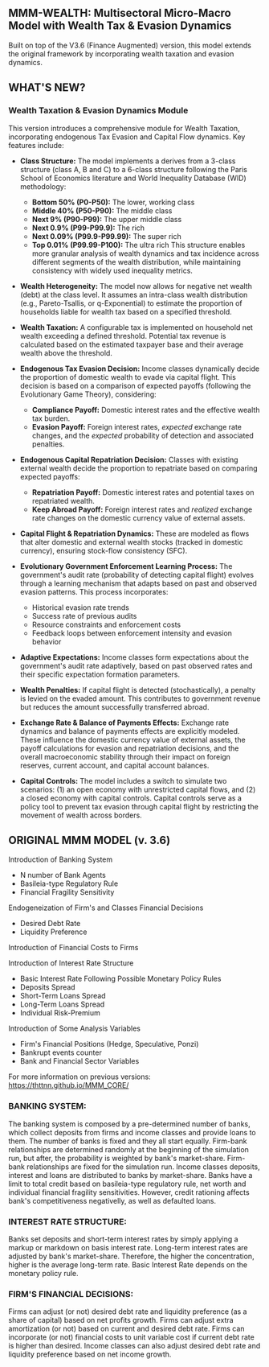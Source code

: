 ## **MMM-WEALTH: Multisectoral Micro-Macro Model with Wealth Tax & Evasion Dynamics**

Built on top of the V3.6 (Finance Augmented) version, this model extends the original framework by incorporating wealth taxation and evasion dynamics.

## WHAT'S NEW?
### Wealth Taxation & Evasion Dynamics Module

This version introduces a comprehensive module for Wealth Taxation, incorporating endogenous Tax Evasion and Capital Flow dynamics. Key features include:

*   **Class Structure:** The model implements a derives from a 3-class structure (class A, B and C) to a 6-class structure following the Paris School of Economics literature and World Inequality Database (WID) methodology:
    *   **Bottom 50% (P0-P50):** The lower, working class
    *   **Middle 40% (P50-P90):** The middle class
    *   **Next 9% (P90-P99):** The upper middle class
    *   **Next 0.9% (P99-P99.9):** The rich
    *   **Next 0.09% (P99.9-P99.99):** The super rich
    *   **Top 0.01% (P99.99-P100):** The ultra rich
This structure enables more granular analysis of wealth dynamics and tax incidence across different segments of the wealth distribution, while maintaining consistency with widely used inequality metrics.

*   **Wealth Heterogeneity:** The model now allows for negative net wealth (debt) at the class level. It assumes an intra-class wealth distribution (e.g., Pareto-Tsallis, or q-Exponential) to estimate the proportion of households liable for wealth tax based on a specified threshold.

*   **Wealth Taxation:** A configurable tax is implemented on household net wealth exceeding a defined threshold. Potential tax revenue is calculated based on the estimated taxpayer base and their average wealth above the threshold.

*   **Endogenous Tax Evasion Decision:** Income classes dynamically decide the proportion of domestic wealth to evade via capital flight. This decision is based on a comparison of expected payoffs (following the Evolutionary Game Theory), considering:
    *   **Compliance Payoff:** Domestic interest rates and the effective wealth tax burden.
    *   **Evasion Payoff:** Foreign interest rates, *expected* exchange rate changes, and the *expected* probability of detection and associated penalties.
    
*   **Endogenous Capital Repatriation Decision:** Classes with existing external wealth decide the proportion to repatriate based on comparing expected payoffs:
    *   **Repatriation Payoff:** Domestic interest rates and potential taxes on repatriated wealth.
    *   **Keep Abroad Payoff:** Foreign interest rates and *realized* exchange rate changes on the domestic currency value of external assets.

*   **Capital Flight & Repatriation Dynamics:** These are modeled as flows that alter domestic and external wealth stocks (tracked in domestic currency), ensuring stock-flow consistency (SFC).

*   **Evolutionary Government Enforcement Learning Process:** The government's audit rate (probability of detecting capital flight) evolves through a learning mechanism that adapts based on past and observed evasion patterns. This process incorporates:
    * Historical evasion rate trends
    * Success rate of previous audits
    * Resource constraints and enforcement costs
    * Feedback loops between enforcement intensity and evasion behavior

*   **Adaptive Expectations:** Income classes form expectations about the government's audit rate adaptively, based on past observed rates and their specific expectation formation parameters.

*   **Wealth Penalties:** If capital flight is detected (stochastically), a penalty is levied on the evaded amount. This contributes to government revenue but reduces the amount successfully transferred abroad.

*   **Exchange Rate & Balance of Payments Effects:** Exchange rate dynamics and balance of payments effects are explicitly modeled. These influence the domestic currency value of external assets, the payoff calculations for evasion and repatriation decisions, and the overall macroeconomic stability through their impact on foreign reserves, current account, and capital account balances.

*   **Capital Controls:** The model includes a switch to simulate two scenarios: (1) an open economy with unrestricted capital flows, and (2) a closed economy with capital controls. Capital controls serve as a policy tool to prevent tax evasion through capital flight by restricting the movement of wealth across borders.


## ORIGINAL MMM MODEL (v. 3.6)

Introduction of Banking System
* N number of Bank Agents
* Basileia-type Regulatory Rule
* Financial Fragility Sensitivity

Endogeneization of Firm's and Classes Financial Decisions
* Desired Debt Rate
* Liquidity Preference

Introduction of Financial Costs to Firms

Introduction of Interest Rate Structure
* Basic Interest Rate Following Possible Monetary Policy Rules
* Deposits Spread
* Short-Term Loans Spread
* Long-Term Loans Spread
* Individual Risk-Premium

Introduction of Some Analysis Variables
* Firm's Financial Positions (Hedge, Speculative, Ponzi)
* Bankrupt events counter
* Bank and Financial Sector Variables

For more information on previous versions: <https://thttnn.github.io/MMM_CORE/>

### BANKING SYSTEM:
The banking system is composed by a pre-determined number of banks, which collect deposits from firms and income classes and provide loans to them. 
The number of banks is fixed and they all start equally.
Firm-bank relationships are determined randomly at the beginning of the simulation run, but after, the probability is weighted by bank's market-share.
Firm-bank relationships are fixed for the simulation run.
Income classes deposits, interest and loans are distributed to banks by market-share.
Banks have a limit to total credit based on basileia-type regulatory rule, net worth and individual financial fragility sensitivities.
However, credit rationing affects bank's competitiveness negativelly, as well as defaulted loans. 

### INTEREST RATE STRUCTURE:
Banks set deposits and short-term interest rates by simply applying a markup or markdown on basis interest rate.
Long-term interest rates are adjusted by bank's market-share. Therefore, the higher the concentration, higher is the average long-term rate.
Basic Interest Rate depends on the monetary policy rule.

### FIRM'S FINANCIAL DECISIONS:
Firms can adjust (or not) desired debt rate and liquidity preference (as a share of capital) based on net profits growth.
Firms can adjust extra amortization (or not) based on current and desired debt rate.
Firms can incorporate (or not) financial costs to unit variable cost if current debt rate is higher than desired.
Income classes can also adjust desired debt rate and liquidity preference based on net income growth.


